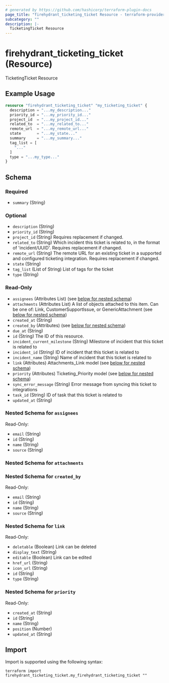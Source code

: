 ```yaml
---
# generated by https://github.com/hashicorp/terraform-plugin-docs
page_title: "firehydrant_ticketing_ticket Resource - terraform-provider-firehydrant"
subcategory: ""
description: |-
  TicketingTicket Resource
---
```


# firehydrant_ticketing_ticket (Resource)

TicketingTicket Resource

## Example Usage

```terraform
resource "firehydrant_ticketing_ticket" "my_ticketing_ticket" {
  description = "...my_description..."
  priority_id = "...my_priority_id..."
  project_id  = "...my_project_id..."
  related_to  = "...my_related_to..."
  remote_url  = "...my_remote_url..."
  state       = "...my_state..."
  summary     = "...my_summary..."
  tag_list = [
    "..."
  ]
  type = "...my_type..."
}
```

<!-- schema generated by tfplugindocs -->
## Schema

### Required

- `summary` (String)

### Optional

- `description` (String)
- `priority_id` (String)
- `project_id` (String) Requires replacement if changed.
- `related_to` (String) Which incident this ticket is related to, in the format of 'incident/UUID'. Requires replacement if changed.
- `remote_url` (String) The remote URL for an existing ticket in a supported and configured ticketing integration. Requires replacement if changed.
- `state` (String)
- `tag_list` (List of String) List of tags for the ticket
- `type` (String)

### Read-Only

- `assignees` (Attributes List) (see [below for nested schema](#nestedatt--assignees))
- `attachments` (Attributes List) A list of objects attached to this item. Can be one of: Link, CustomerSupportIssue, or GenericAttachment (see [below for nested schema](#nestedatt--attachments))
- `created_at` (String)
- `created_by` (Attributes) (see [below for nested schema](#nestedatt--created_by))
- `due_at` (String)
- `id` (String) The ID of this resource.
- `incident_current_milestone` (String) Milestone of incident that this ticket is related to
- `incident_id` (String) ID of incident that this ticket is related to
- `incident_name` (String) Name of incident that this ticket is related to
- `link` (Attributes) Attachments_Link model (see [below for nested schema](#nestedatt--link))
- `priority` (Attributes) Ticketing_Priority model (see [below for nested schema](#nestedatt--priority))
- `sync_error_message` (String) Error message from syncing this ticket to integrations
- `task_id` (String) ID of task that this ticket is related to
- `updated_at` (String)

<a id="nestedatt--assignees"></a>
### Nested Schema for `assignees`

Read-Only:

- `email` (String)
- `id` (String)
- `name` (String)
- `source` (String)


<a id="nestedatt--attachments"></a>
### Nested Schema for `attachments`


<a id="nestedatt--created_by"></a>
### Nested Schema for `created_by`

Read-Only:

- `email` (String)
- `id` (String)
- `name` (String)
- `source` (String)


<a id="nestedatt--link"></a>
### Nested Schema for `link`

Read-Only:

- `deletable` (Boolean) Link can be deleted
- `display_text` (String)
- `editable` (Boolean) Link can be edited
- `href_url` (String)
- `icon_url` (String)
- `id` (String)
- `type` (String)


<a id="nestedatt--priority"></a>
### Nested Schema for `priority`

Read-Only:

- `created_at` (String)
- `id` (String)
- `name` (String)
- `position` (Number)
- `updated_at` (String)

## Import

Import is supported using the following syntax:

```shell
terraform import firehydrant_ticketing_ticket.my_firehydrant_ticketing_ticket ""
```
